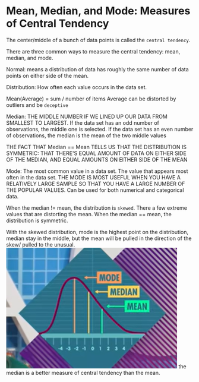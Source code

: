 # Mean, Median, and Mode: Measures of Central Tendency

The center/middle of a bunch of data points is called the `central tendency`. 

There are three common ways to measure the central tendency: mean, median, and mode.


Normal: means a distribution of data has roughly the same number of data points on either side of the mean.

Distribution: How often each value occurs in the data set.


Mean(Average) = sum / number of items
Average can be distorted by outliers and be `deceptive`

Median: THE MIDDLE NUMBER IF WE LINED UP OUR DATA FROM SMALLEST TO LARGEST.
If the data set has an odd number of observations, the middle one is selected.
If the data set has an even number of observations, the median is the mean of the two middle values

THE FACT THAT Median == Mean TELLS US THAT THE DISTRIBUTION IS SYMMETRIC: 
THAT THERE'S EQUAL AMOUNT OF DATA ON EITHER SIDE OF THE MEDIAN, AND EQUAL AMOUNTS ON EITHER SIDE OF THE MEAN

Mode: The most common value in a data set. The value that appears most often in the data set.
THE MODE IS MOST USEFUL WHEN YOU HAVE A RELATIVELY LARGE SAMPLE SO THAT YOU HAVE A LARGE NUMBER OF THE POPULAR VALUES.
Can be used for both numerical and categorical data.

When the median != mean, the distribution is `skewed`. There a few extreme values that are distorting the mean.
When the median == mean, the distribution is symmetric.

With the skewed distribution, mode is the highest point on the distribution, median stay in the middle, but the mean will be pulled in the direction of the skew/ pulled to the unusual.
![](./skewed.png)
the median is a better measure of central tendency than the mean.
